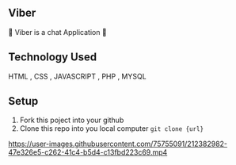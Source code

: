## Viber 

🤗 Viber is a chat Application 🤗 
 
## Technology Used 

HTML , CSS , JAVASCRIPT , PHP , MYSQL

## Setup 
1. Fork this poject into your github
2. Clone this repo into you local computer 
`git clone {url} `


https://user-images.githubusercontent.com/75755091/212382982-47e326e5-c262-41c4-b5d4-c13fbd223c69.mp4

